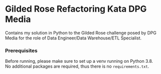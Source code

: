 # Gilded Rose Refactoring Kata DPG Media

Contains my solution in Python to the Gilded Rose challenge posed by DPG Media for the role of 
Data Engineer/Data Warehouse/ETL Specialist.

### Prerequisites

Before running, please make sure to set up a venv running on Python 3.8. No additional packages are required, thus 
there is no `requirements.txt`. 